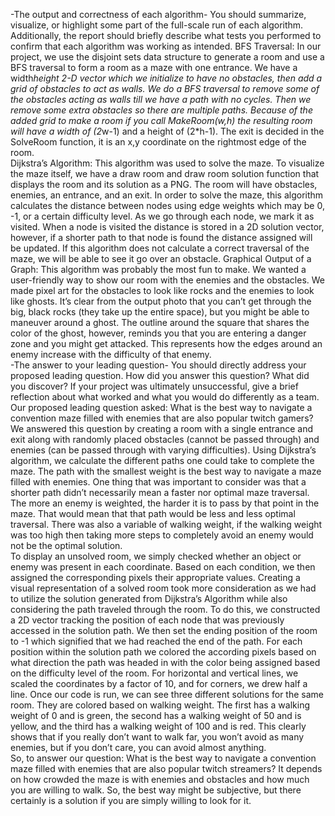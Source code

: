 -The output and correctness of each algorithm- You should summarize, visualize, or highlight some part of the full-scale run of each algorithm. Additionally, the report should briefly describe what tests you performed to confirm that each algorithm was working as intended.
BFS Traversal: In our project, we use the disjoint sets data structure to generate a room and use a BFS traversal to form a room as a maze with one entrance.  We have a width*height 2-D vector which we initialize to have no obstacles, then add a grid of obstacles to act as walls.  We do a BFS traversal to remove some of the obstacles acting as walls till we have a path with no cycles.  Then we remove some extra obstacles so there are multiple paths.  Because of the added grid to make a room if you call MakeRoom(w,h) the resulting room will have a width of (2*w-1) and a height of (2*h-1).  The exit is decided in the SolveRoom function, it is an x,y coordinate on the rightmost edge of the room.  
Dijkstra’s Algorithm: This algorithm was used to solve the maze. To visualize the maze itself, we have a draw room and draw room solution function that displays the room and its solution as a PNG. The room will have obstacles, enemies, an entrance, and an exit. In order to solve the maze, this algorithm calculates the distance between nodes using edge weights which may be 0, -1, or a certain difficulty level. As we go through each node, we mark it as visited. When a node is visited the distance is stored in a 2D solution vector, however, if a shorter path to that node is found the distance assigned will be updated. If this algorithm does not calculate a correct traversal of the maze, we will be able to see it go over an obstacle.
 Graphical Output of a Graph: This algorithm was probably the most fun to make.  We wanted a user-friendly way to show our room with the enemies and the obstacles.  We made pixel art for the obstacles to look like rocks and the enemies to look like ghosts.  It’s clear from the output photo that you can’t get through the big, black rocks (they take up the entire space), but you might be able to maneuver around a ghost.  The outline around the square that shares the color of the ghost, however, reminds you that you are entering a danger zone and you might get attacked. This represents how the edges around an enemy increase with the difficulty of that enemy.   
-The answer to your leading question- You should directly address your proposed leading question. How did you answer this question? What did you discover? If your project was ultimately unsuccessful, give a brief reflection about what worked and what you would do differently as a team.
Our proposed leading question asked: What is the best way to navigate a convention maze filled with enemies that are also popular twitch gamers? We answered this question by creating a room with a single entrance and exit along with randomly placed obstacles (cannot be passed through) and enemies (can be passed through with varying difficulties). Using Dijkstra’s algorithm, we calculate the different paths one could take to complete the maze. The path with the smallest weight is the best way to navigate a maze filled with enemies. One thing that was important to consider was that a shorter path didn’t necessarily mean a faster nor optimal maze traversal. The more an enemy is weighted, the harder it is to pass by that point in the maze. That would mean that that path would be less and less optimal traversal. There was also a variable of walking weight, if the walking weight was too high then taking more steps to completely avoid an enemy would not be the optimal solution.  
To display an unsolved room, we simply checked whether an object or enemy was present in each coordinate. Based on each condition, we then assigned the corresponding pixels their appropriate values. 
Creating a visual representation of a solved room took more consideration as we had to utilize the solution generated from Dijkstra’s Algorithm while also considering the path traveled through the room. To do this, we constructed a 2D vector tracking the position of each node that was previously accessed in the solution path. We then set the ending position of the room to -1 which signified that we had reached the end of the path. For each position within the solution path we colored the according pixels based on what direction the path was headed in with the color being assigned based on the difficulty level of the room. For horizontal and vertical lines, we scaled the coordinates by a factor of 10, and for corners, we drew half a line.
Once our code is run, we can see three different solutions for the same room.  They are colored based on walking weight. The first has a walking weight of 0 and is green, the second has a walking weight of 50 and is yellow, and the third has a walking weight of 100 and is red. This clearly shows that if you really don’t want to walk far, you won’t avoid as many enemies, but if you don’t care, you can avoid almost anything.  
So, to answer our question: What is the best way to navigate a convention maze filled with enemies that are also popular twitch streamers? It depends on how crowded the maze is with enemies and obstacles and how much you are willing to walk. So, the best way might be subjective, but there certainly is a solution if you are simply willing to look for it.  

